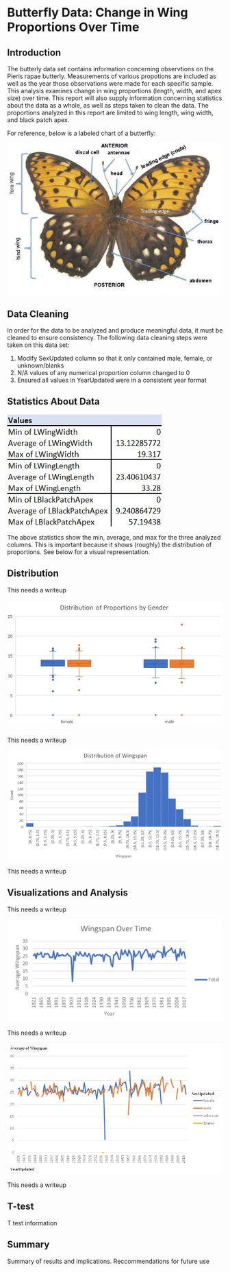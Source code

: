 # Butterfly Data: Change in Wing Proportions Over Time
## Introduction
The butterly data set contains information concerning observtions on the Pieris rapae butterly. Measurements of various propotions are included as well as the year those observations were made for each specific sample. This analysis examines change in wing proportions (length, width, and apex size) over time. This report will also supply information concerning statistics about the data as a whole, as well as steps taken to clean the data. The proportions analyzed in this report are limited to wing length, wing width, and black patch apex.

For reference, below is a labeled chart of a butterfly:

![Labeled Butterfly Chart](Visualizations/butterfly-anatomy.jpg)

## Data Cleaning
In order for the data to be analyzed and produce meaningful data, it must be cleaned to ensure consistency. The following data cleaning steps were taken on this data set: 
1. Modify SexUpdated column so that it only contained male, female, or unknown/blanks
2. N/A values of any numerical proportion column changed to 0
3. Ensured all values in YearUpdated were in a consistent year format

## Statistics About Data

![Stats about data](Visualizations/proportion_stats.jpg)

The above statistics show the min, average, and max for the three analyzed columns. This is important because it shows (roughly) the distribution of proportions. See below for a visual representation.

## Distribution
This needs a writeup

![Boxplot by gender](Visualizations/box_by_gender.jpg)

This needs a writeup

![Wingspan distribution](Visualizations/hist_wingspan.jpg)

This needs a writeup

## Visualizations and Analysis
This needs a writeup

![Wingspan evolution over time](Visualizations/all_wingspan_overtime.jpg)

This needs a writeup

![Wingspan evolution by gender over time](Visualizations/gender_over_time.jpg)

This needs a writeup

## T-test
T test information

## Summary
Summary of results and implications. Reccommendations for future use